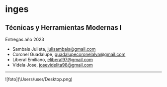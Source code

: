 # inges

## Técnicas y Herramientas Modernas I
Entregas año 2023
* Sambais Julieta, <julisambais@gmail.com>   
* Coronel Guadalupe, <guadalupecoronelalva@gmail.com>
* Liberal Emiliano, <eliberal97@gmail.com>
* Videla Jose, <josevidelita98@gmail.com>
<hr>
![foto](\Users/user/Desktop.png)


